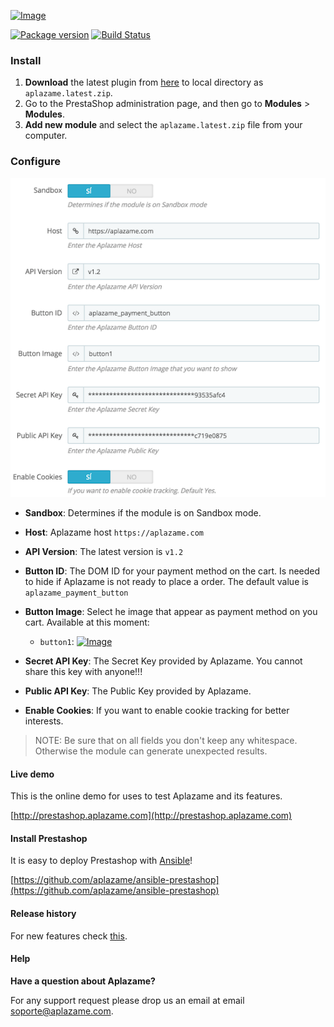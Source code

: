 [ ![Image](https://aplazame.com/static/img/banners/banner-728-white-prestashop.png "Aplazame") ](https://aplazame.com "Aplazame")

[![Package version](https://img.shields.io/packagist/v/aplazame/prestashop.svg)](http://drone.aplazame.com/github.com/aplazame/prestashop) [![Build Status](http://drone.aplazame.com/api/badge/github.com/aplazame/prestashop/status.svg?branch=master)](http://drone.aplazame.com/github.com/aplazame/prestashop)

### Install

1. **Download** the latest plugin from [here](https://s3.eu-central-1.amazonaws.com/aplazame/modules/prestashop/aplazame.latest.zip) to local directory as `aplazame.latest.zip`.
2. Go to the PrestaShop administration page, and then go to **Modules** > **Modules**.
3. **Add new module** and select the `aplazame.latest.zip` file from your computer.

### Configure

![config](docs/config.png)

- **Sandbox**: Determines if the module is on Sandbox mode.
- **Host**: Aplazame host `https://aplazame.com`
- **API Version**: The latest version is `v1.2`
- **Button ID**: The DOM ID for your payment method on the cart. Is needed to hide if Aplazame is not ready to place a order. The default value is `aplazame_payment_button`
- **Button Image**: Select he image that appear as payment method on you cart. Available at this moment:
    - `button1`:  [ ![Image](https://aplazame.com/static/img/buttons/button1.png "Aplazame") ](https://aplazame.com "Aplazame")

- **Secret API Key**: The Secret Key provided by Aplazame. You cannot share this key with anyone!!!
- **Public API Key**: The Public Key provided by Aplazame. 
- **Enable Cookies**: If you want to enable cookie tracking for better interests. 

> NOTE: Be sure that on all fields you don't keep any whitespace. Otherwise the module can generate unexpected results.

#### Live demo

This is the online demo for uses to test Aplazame and its features. 

[http://prestashop.aplazame.com](http://prestashop.aplazame.com)


#### Install Prestashop

It is easy to deploy Prestashop with [Ansible](http://www.ansible.com/home)!

[https://github.com/aplazame/ansible-prestashop](https://github.com/aplazame/ansible-prestashop)


#### Release history

For new features check [this](HISTORY.md).


#### Help

**Have a question about Aplazame?**

For any support request please drop us an email at email soporte@aplazame.com.
